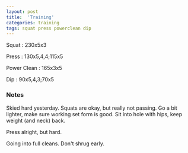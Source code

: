 ```yaml
---
layout: post
title:  'Training'
categories: training
tags: squat press powerclean dip
---
```


Squat       :   230x5x3

Press       :   130x5,4,4;115x5

Power Clean :   165x3x5

Dip         :   90x5,4,3;70x5


### Notes

Skied hard yesterday. Squats are okay, but really not passing. Go a bit lighter, make
sure working set form is good. Sit into hole with hips, keep weight (and neck) back.

Press alright, but hard.

Going into full cleans. Don't shrug early.
